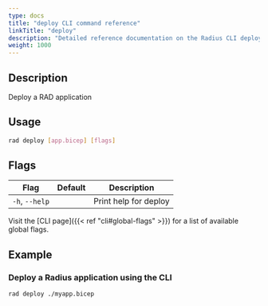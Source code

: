 ```yaml
---
type: docs
title: "deploy CLI command reference"
linkTitle: "deploy"
description: "Detailed reference documentation on the Radius CLI deploy command"
weight: 1000
---
```


## Description

Deploy a RAD application

## Usage

```bash
rad deploy [app.bicep] [flags]
```

## Flags

| Flag | Default | Description |
|------|---------|-------------|
| `-h`, `--help` | | Print help for deploy

Visit the [CLI page]({{< ref "cli#global-flags" >}}) for a list of available global flags.

## Example

### Deploy a Radius application using the CLI

```bash
rad deploy ./myapp.bicep
```